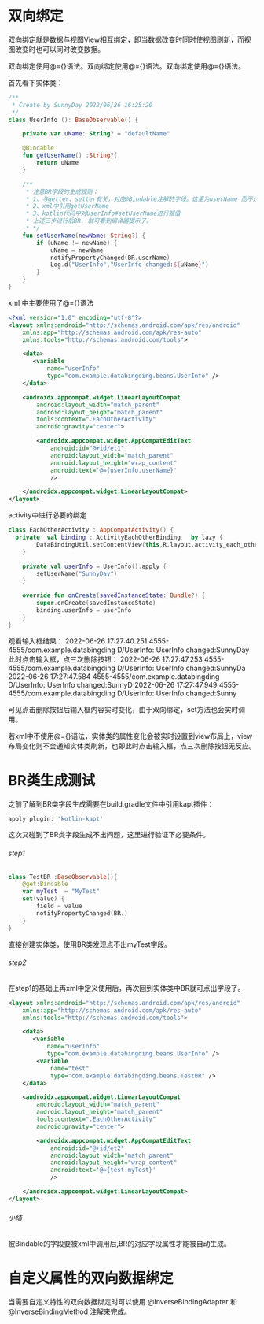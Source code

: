 # 双向绑定

双向绑定就是数据与视图View相互绑定，即当数据改变时同时使视图刷新，而视图改变时也可以同时改变数据。

双向绑定使用@={}语法。双向绑定使用@={}语法。双向绑定使用@={}语法。

首先看下实体类：
```kotlin
/**
 * Create by SunnyDay 2022/06/26 16:25:20
 */
class UserInfo (): BaseObservable() {

    private var uName: String? = "defaultName"

    @Bindable
    fun getUserName() :String?{
        return uName
    }

    /**
     * 注意BR字段的生成规则：
     * 1、与getter、setter有关，对应@Bindable注解的字段。这里为userName 而不是uName。
     * 2、xml中引用getUserName 
     * 3、kotlin代码中对UserInfo#setUserName进行赋值
     * 上述三步进行后BR. 就可看到编译器提示了。
     * */
    fun setUserName(newName: String?) {
        if (uName != newName) {
            uName = newName
            notifyPropertyChanged(BR.userName)
            Log.d("UserInfo","UserInfo changed:${uName}")
        }
    }
}
```
xml 中主要使用了@={}语法

```xml
<?xml version="1.0" encoding="utf-8"?>
<layout xmlns:android="http://schemas.android.com/apk/res/android"
    xmlns:app="http://schemas.android.com/apk/res-auto"
    xmlns:tools="http://schemas.android.com/tools">

    <data>
       <variable
           name="userInfo"
           type="com.example.databingding.beans.UserInfo" />
    </data>

    <androidx.appcompat.widget.LinearLayoutCompat
        android:layout_width="match_parent"
        android:layout_height="match_parent"
        tools:context=".EachOtherActivity"
        android:gravity="center">

        <androidx.appcompat.widget.AppCompatEditText
            android:id="@+id/et1"
            android:layout_width="match_parent"
            android:layout_height="wrap_content"
            android:text='@={userInfo.userName}'
            />

    </androidx.appcompat.widget.LinearLayoutCompat>
</layout>
```

activity中进行必要的绑定
```kotlin
class EachOtherActivity : AppCompatActivity() {
  private  val binding : ActivityEachOtherBinding   by lazy {
        DataBindingUtil.setContentView(this,R.layout.activity_each_other)
    }

    private val userInfo = UserInfo().apply {
        setUserName("SunnyDay")
    }
    
    override fun onCreate(savedInstanceState: Bundle?) {
        super.onCreate(savedInstanceState)
        binding.userInfo = userInfo
    }
}
```

观看输入框结果：
2022-06-26 17:27:40.251 4555-4555/com.example.databingding D/UserInfo: UserInfo changed:SunnyDay
此时点击输入框，点三次删除按钮：
2022-06-26 17:27:47.253 4555-4555/com.example.databingding D/UserInfo: UserInfo changed:SunnyDa
2022-06-26 17:27:47.584 4555-4555/com.example.databingding D/UserInfo: UserInfo changed:SunnyD
2022-06-26 17:27:47.949 4555-4555/com.example.databingding D/UserInfo: UserInfo changed:Sunny

可见点击删除按钮后输入框内容实时变化，由于双向绑定，set方法也会实时调用。

若xml中不使用@={}语法，实体类的属性变化会被实时设置到view布局上，view布局变化则不会通知实体类刷新，也即此时点击输入框，点三次删除按钮无反应。

# BR类生成测试
之前了解到BR类字段生成需要在build.gradle文件中引用kapt插件：
```groovy
apply plugin: 'kotlin-kapt'
```
这次又碰到了BR类字段生成不出问题，这里进行验证下必要条件。

###### step1

```kotlin
class TestBR :BaseObservable(){
    @get:Bindable
    var myTest  = "MyTest"
    set(value) {
        field = value
        notifyPropertyChanged(BR.)
    }
}
```
直接创建实体类，使用BR类发现点不出myTest字段。

###### step2
在step1的基础上再xml中定义使用后，再次回到实体类中BR就可点出字段了。
```xml
<layout xmlns:android="http://schemas.android.com/apk/res/android"
    xmlns:app="http://schemas.android.com/apk/res-auto"
    xmlns:tools="http://schemas.android.com/tools">

    <data>
       <variable
           name="userInfo"
           type="com.example.databingding.beans.UserInfo" />
        <variable
            name="test"
            type="com.example.databingding.beans.TestBR" />
    </data>

    <androidx.appcompat.widget.LinearLayoutCompat
        android:layout_width="match_parent"
        android:layout_height="match_parent"
        tools:context=".EachOtherActivity"
        android:gravity="center">

        <androidx.appcompat.widget.AppCompatEditText
            android:id="@+id/et2"
            android:layout_width="match_parent"
            android:layout_height="wrap_content"
            android:text='@={test.myTest}'
            />

    </androidx.appcompat.widget.LinearLayoutCompat>
</layout>
```

###### 小结

被Bindable的字段要被xml中调用后,BR的对应字段属性才能被自动生成。

# 自定义属性的双向数据绑定

当需要自定义特性的双向数据绑定时可以使用 @InverseBindingAdapter 和 @InverseBindingMethod 注解来完成。




